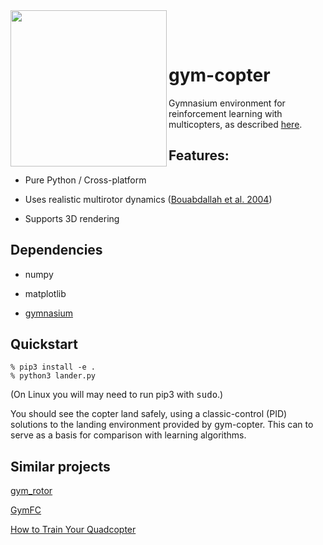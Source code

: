 <img src="media/lander3d.gif" height=250 align="left">

<br><br>

# gym-copter
Gymnasium environment for reinforcement learning with multicopters, as described 
[here](https://simondlevy.academic.wlu.edu/files/publications/LM2020_011_final_v2.pdf).

## Features:

* Pure Python / Cross-platform

* Uses realistic multirotor dynamics
([Bouabdallah et al. 2004](https://infoscience.epfl.ch/record/97532/files/325.pdf)) 

* Supports 3D rendering

## Dependencies 

* numpy

* matplotlib

* [gymnasium](https://pypi.org/project/gymnasium/)

## Quickstart

```
% pip3 install -e .
% python3 lander.py
```
(On Linux you will may need to run pip3 with <tt>sudo</tt>.)

You should see the copter land safely, using a classic-control (PID) solutions
to the landing environment provided by gym-copter.  This can to serve as a
basis for comparison with learning algorithms.  

## Similar projects

[gym\_rotor](https://github.com/inkyusa/gym_rotor)

[GymFC](https://github.com/wil3/gymfc)

[How to Train Your Quadcopter](https://towardsdatascience.com/how-to-train-your-quadcopter-adventures-in-machine-learning-algorithms-e6ee5033fd61)
